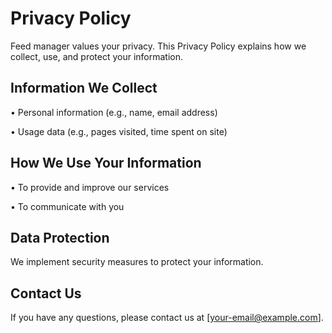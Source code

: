 # Privacy Policy

Feed manager values your privacy. This Privacy Policy explains how we collect, use, and protect your information.

## Information We Collect
•  Personal information (e.g., name, email address)

•  Usage data (e.g., pages visited, time spent on site)


## How We Use Your Information
•  To provide and improve our services

•  To communicate with you


## Data Protection
We implement security measures to protect your information.

## Contact Us
If you have any questions, please contact us at [your-email@example.com].
